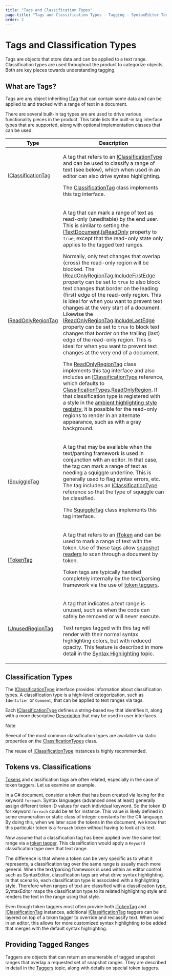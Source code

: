 ```yaml
---
title: "Tags and Classification Types"
page-title: "Tags and Classification Types - Tagging - SyntaxEditor Text/Parsing Framework"
order: 2
---
```

# Tags and Classification Types

Tags are objects that store data and can be applied to a text range.  Classification types are used throughout the product to categorize objects.  Both are key pieces towards understanding tagging.

## What are Tags?

Tags are any object inheriting [ITag](xref:ActiproSoftware.Text.Tagging.ITag) that can contain some data and can be applied to and tracked with a range of text in a document.

There are several built-in tag types are are used to drive various functionality pieces in the product.  This table lists the built-in tag interface types that are supported, along with optional implementation classes that can be used.

<table>
<thead>

<tr>
<th>Type</th>
<th>Description</th>
</tr>

</thead>
<tbody>

<tr>
<td>

[IClassificationTag](xref:ActiproSoftware.Text.Tagging.IClassificationTag)

</td>
<td>

A tag that refers to an [IClassificationType](xref:ActiproSoftware.Text.IClassificationType) and can be used to classify a range of text (see below), which when used in an editor can also drive syntax highlighting.

The [ClassificationTag](xref:ActiproSoftware.Text.Tagging.Implementation.ClassificationTag) class implements this tag interface.

</td>
</tr>

<tr>
<td>

[IReadOnlyRegionTag](xref:ActiproSoftware.Text.Tagging.IReadOnlyRegionTag)

</td>
<td>

A tag that can mark a range of text as read-only (uneditable) by the end user.  This is similar to setting the [ITextDocument](xref:ActiproSoftware.Text.ITextDocument).[IsReadOnly](xref:ActiproSoftware.Text.ITextDocument.IsReadOnly) property to `true`, except that the read-only state only applies to the tagged text ranges.

Normally, only text changes that overlap (cross) the read-only region will be blocked.  The [IReadOnlyRegionTag](xref:ActiproSoftware.Text.Tagging.IReadOnlyRegionTag).[IncludeFirstEdge](xref:ActiproSoftware.Text.Tagging.IReadOnlyRegionTag.IncludeFirstEdge) property can be set to `true` to also block text changes that border on the leading (first) edge of the read-only region.  This is ideal for when you want to prevent text changes at the very start of a document.  Likewise the [IReadOnlyRegionTag](xref:ActiproSoftware.Text.Tagging.IReadOnlyRegionTag).[IncludeLastEdge](xref:ActiproSoftware.Text.Tagging.IReadOnlyRegionTag.IncludeLastEdge) property can be set to `true` to block text changes that border on the trailing (last) edge of the read-only region.  This is ideal for when you want to prevent text changes at the very end of a document.

The [ReadOnlyRegionTag](xref:ActiproSoftware.Text.Tagging.Implementation.ReadOnlyRegionTag) class implements this tag interface and also includes an [IClassificationType](xref:ActiproSoftware.Text.IClassificationType) reference, which defaults to [ClassificationTypes](xref:ActiproSoftware.Text.ClassificationTypes).[ReadOnlyRegion](xref:ActiproSoftware.Text.ClassificationTypes.ReadOnlyRegion).  If that classification type is registered with a style in the [ambient highlighting style registry](../../user-interface/styles/highlighting-style-registries.md), it is possible for the read-only regions to render in an alternate appearance, such as with a gray background.

</td>
</tr>

<tr>
<td>

[ISquiggleTag](xref:ActiproSoftware.Text.Tagging.ISquiggleTag)

</td>
<td>

A tag that may be available when the text/parsing framework is used in conjunction with an editor.  In that case, the tag can mark a range of text as needing a squiggle underline.  This is generally used to flag syntax errors, etc.  The tag includes an [IClassificationType](xref:ActiproSoftware.Text.IClassificationType) reference so that the type of squiggle can be classified.

The [SquiggleTag](xref:ActiproSoftware.Text.Tagging.Implementation.SquiggleTag) class implements this tag interface.

</td>
</tr>

<tr>
<td>

[ITokenTag](xref:ActiproSoftware.Text.Tagging.ITokenTag)

</td>
<td>

A tag that refers to an [IToken](xref:ActiproSoftware.Text.Lexing.IToken) and can be used to mark a range of text with the token.  Use of these tags allow [snapshot readers](../core-text/scanning-text.md) to scan through a document by token.

Token tags are typically handled completely internally by the text/parsing framework via the use of [token taggers](taggers.md).

</td>
</tr>

<tr>
<td>

[IUnusedRegionTag](xref:ActiproSoftware.Text.Tagging.IUnusedRegionTag)

</td>
<td>

A tag that indicates a text range is unused, such as when the code can safely be removed or will never execute.

Text ranges tagged with this tag will render with their normal syntax highlighting colors, but with reduced opacity.  This feature is described in more detail in the [Syntax Highlighting](../../user-interface/adornment/syntax-highlighting.md) topic.

</td>
</tr>

</tbody>
</table>

## Classification Types

The [IClassificationType](xref:ActiproSoftware.Text.IClassificationType) interface provides information about classification types.  A classification type is a high-level categorization, such as `Identifier` or `Comment`, that can be applied to text ranges via tags.

Each [IClassificationType](xref:ActiproSoftware.Text.IClassificationType) defines a string-based `Key` that identifies it, along with a more descriptive [Description](xref:ActiproSoftware.Text.IClassificationType.Description) that may be used in user interfaces.

> [!NOTE]
> Several of the most common classification types are available via static properties on the [ClassificationTypes](xref:ActiproSoftware.Text.ClassificationTypes) class.

The reuse of [IClassificationType](xref:ActiproSoftware.Text.IClassificationType) instances is highly recommended.

## Tokens vs. Classifications

[Tokens](../lexing/tokens.md) and classification tags are often related, especially in the case of token taggers.  Let us examine an example.

In a C# document, consider a token that has been created via lexing for the keyword `foreach`.  Syntax languages (advanced ones at least) generally assign different token ID values for each individual keyword.  So the token ID for keyword `foreach` could be `50` for instance.  This value is likely defined in some enumeration or static class of integer constants for the C# language.  By doing this, when we later scan the tokens in the document, we know that this particular token is a `foreach` token without having to look at its text.

Now assume that a classification tag has been applied over the same text range via a [token tagger](taggers.md).  This classification would apply a `Keyword` classification type over that text range.

The difference is that where a token can be very specific as to what it represents, a classification tag over the same range is usually much more general.  When the text/parsing framework is used within an editor control such as SyntaxEditor, classification tags are what drive syntax highlighting.  In that scenario, each classification type is associated with a highlighting style.  Therefore when ranges of text are classified with a classification type, SyntaxEditor maps the classification type to its related highlighting style and renders the text in the range using that style.

Even though token taggers most often provide both [ITokenTag](xref:ActiproSoftware.Text.Tagging.ITokenTag) and [IClassificationTag](xref:ActiproSoftware.Text.Tagging.IClassificationTag) instances, additional [IClassificationTag](xref:ActiproSoftware.Text.Tagging.IClassificationTag) taggers can be layered on top of a token tagger to override and reclassify text.  When used in an editor, this allows for more customized syntax highlighting to be added that merges with the default syntax highlighting.

## Providing Tagged Ranges

Taggers are objects that can return an enumerable of tagged snapshot ranges that overlap a requested set of snapshot ranges.  They are described in detail in the [Taggers](taggers.md) topic, along with details on special token taggers.
